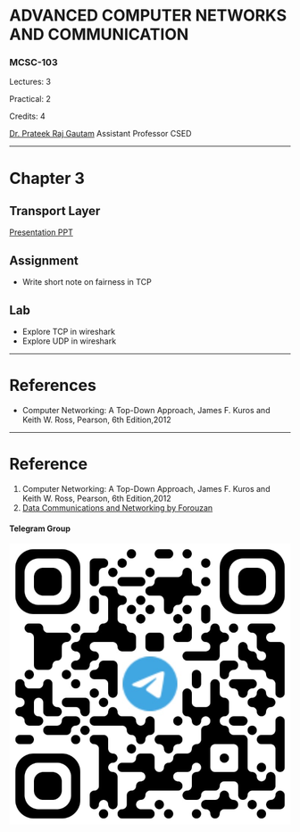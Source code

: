 # ADVANCED COMPUTER NETWORKS AND COMMUNICATION

### MCSC-103

Lectures: 3

Practical: 2

Credits: 4

[Dr. Prateek Raj Gautam](mailto:prateek@cas.res.in) 
Assistant Professor CSED

---
# Chapter 3
## Transport Layer


[Presentation PPT](./ACNC_Chapter_3_v8.2.pptx)

## Assignment

- Write short note on fairness in TCP 

## Lab
- Explore TCP in wireshark
- Explore UDP in wireshark
---
# References

- Computer Networking: A Top-Down Approach, James F. Kuros and Keith W. Ross, Pearson, 6th Edition,2012






















---

# Reference

1. Computer Networking: A Top-Down Approach, James F. Kuros and Keith W. Ross, Pearson, 6th Edition,2012
1. [Data Communications and Networking by Forouzan]()

#### Telegram Group

![](./telegramGroup.jpg)
